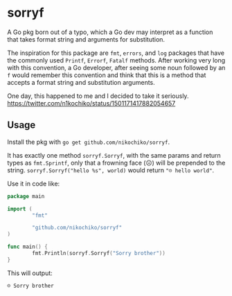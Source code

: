 # sorryf
A Go pkg born out of a typo, which a Go dev may interpret as a function that takes format string and arguments for substitution.

The inspiration for this package are `fmt`, `errors`, and `log` packages that have the commonly used `Printf`, `Errorf`, `Fatalf`
methods. After working very long with this convention, a Go developer, after seeing some noun followed by an `f` would remember
this convention and think that this is a method that accepts a format string and substitution arguments.

One day, this happened to me and I decided to take it seriously. https://twitter.com/n1kochiko/status/1501171417882054657

## Usage

Install the pkg with `go get github.com/nikochiko/sorryf`.

It has exactly one method `sorryf.Sorryf`, with the same params and return types as `fmt.Sprintf`, only
that a frowning face (☹️) will be prepended to the string. `sorryf.Sorryf("hello %s", world)` would return `"☹️ hello world"`.

Use it in code like:
```go
package main

import (
        "fmt"

        "github.com/nikochiko/sorryf"
)

func main() {
        fmt.Println(sorryf.Sorryf("Sorry brother"))
}
```

This will output:
```
☹️ Sorry brother
```
